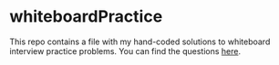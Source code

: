 # whiteboardPractice

This repo contains a file with my hand-coded solutions to whiteboard interview practice problems. You can find the questions [here](https://www.byte-by-byte.com/coding-interview-questions/). 
